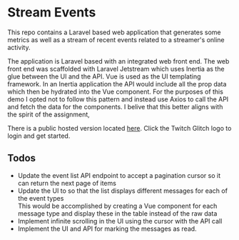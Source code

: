 # Stream Events

This repo contains a Laravel based web application that generates some metrics as well as a stream of recent events related to a streamer's online activity. 

The application is Laravel based with an integrated web front end. The web front end was scaffolded with Laravel Jetstream which uses Inertia as the glue between the UI and the API. Vue is used as the UI templating framework. In an Inertia application the API would include all the prop data which then be hydrated into the Vue component. For the purposes of this demo I opted not to follow this pattern and instead use Axios to call the API and fetch the data for the components. I belive that this better aligns with the spirit of the assignment, 

There is a public hosted version located [here](https://www.main-bvxea6i-aehzrucfiooys.ca-1.platformsh.site/login). Click the Twitch Glitch logo to login and get started.

## Todos
* Update the event list API endpoint to accept a pagination cursor so it can return the next page of items
* Update the UI to so that the list displays different messages for each of the event types  
  This would be accomplished by creating a Vue component for each message type and display these in the table instead of the raw data
* Implement infinite scrolling in the UI using the cursor with the API call
* Implement the UI and API for marking the messages as read.
